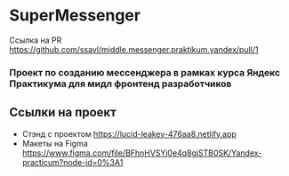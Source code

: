 
# SuperMessenger

Ссылка на PR https://github.com/ssavl/middle.messenger.praktikum.yandex/pull/1

### Проект по созданию мессенджера в рамках курса Яндекс Практикума для мидл фронтенд разработчиков

## **Ссылки на проект**

- Стэнд с проектом https://lucid-leakey-476aa8.netlify.app
- Макеты на Figma https://www.figma.com/file/BFhnHVSYj0e4q8gjSTB0SK/Yandex-practicum?node-id=0%3A1
